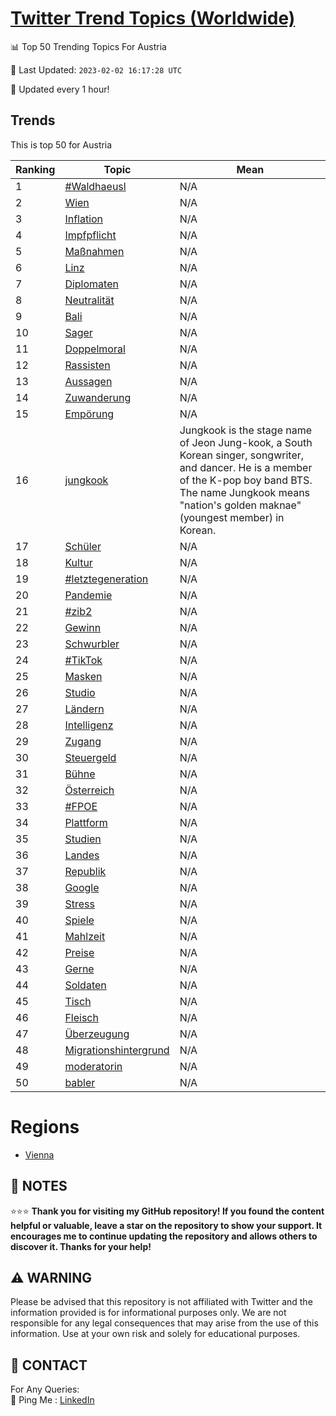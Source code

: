 [Twitter Trend Topics (Worldwide)](https://github.com/ErcinDedeoglu/Twitter-Trend-Topics)
==========


📊 Top 50 Trending Topics For Austria

📆 Last Updated: `2023-02-02 16:17:28 UTC`

🔧 Updated every 1 hour!


## Trends

This is top 50 for Austria

| Ranking | Topic | Mean |
| ------- | ------------ | ------------ |
| 1 | [#Waldhaeusl](http://twitter.com/search?q=%23Waldhaeusl) | N/A |
| 2 | [Wien](http://twitter.com/search?q=Wien) | N/A |
| 3 | [Inflation](http://twitter.com/search?q=Inflation) | N/A |
| 4 | [Impfpflicht](http://twitter.com/search?q=Impfpflicht) | N/A |
| 5 | [Maßnahmen](http://twitter.com/search?q=Ma%c3%9fnahmen) | N/A |
| 6 | [Linz](http://twitter.com/search?q=Linz) | N/A |
| 7 | [Diplomaten](http://twitter.com/search?q=Diplomaten) | N/A |
| 8 | [Neutralität](http://twitter.com/search?q=Neutralit%c3%a4t) | N/A |
| 9 | [Bali](http://twitter.com/search?q=Bali) | N/A |
| 10 | [Sager](http://twitter.com/search?q=Sager) | N/A |
| 11 | [Doppelmoral](http://twitter.com/search?q=Doppelmoral) | N/A |
| 12 | [Rassisten](http://twitter.com/search?q=Rassisten) | N/A |
| 13 | [Aussagen](http://twitter.com/search?q=Aussagen) | N/A |
| 14 | [Zuwanderung](http://twitter.com/search?q=Zuwanderung) | N/A |
| 15 | [Empörung](http://twitter.com/search?q=Emp%c3%b6rung) | N/A |
| 16 | [jungkook](http://twitter.com/search?q=jungkook) | Jungkook is the stage name of Jeon Jung-kook, a South Korean singer, songwriter, and dancer. He is a member of the K-pop boy band BTS. The name Jungkook means "nation's golden maknae" (youngest member) in Korean. |
| 17 | [Schüler](http://twitter.com/search?q=Sch%c3%bcler) | N/A |
| 18 | [Kultur](http://twitter.com/search?q=Kultur) | N/A |
| 19 | [#letztegeneration](http://twitter.com/search?q=%23letztegeneration) | N/A |
| 20 | [Pandemie](http://twitter.com/search?q=Pandemie) | N/A |
| 21 | [#zib2](http://twitter.com/search?q=%23zib2) | N/A |
| 22 | [Gewinn](http://twitter.com/search?q=Gewinn) | N/A |
| 23 | [Schwurbler](http://twitter.com/search?q=Schwurbler) | N/A |
| 24 | [#TikTok](http://twitter.com/search?q=%23TikTok) | N/A |
| 25 | [Masken](http://twitter.com/search?q=Masken) | N/A |
| 26 | [Studio](http://twitter.com/search?q=Studio) | N/A |
| 27 | [Ländern](http://twitter.com/search?q=L%c3%a4ndern) | N/A |
| 28 | [Intelligenz](http://twitter.com/search?q=Intelligenz) | N/A |
| 29 | [Zugang](http://twitter.com/search?q=Zugang) | N/A |
| 30 | [Steuergeld](http://twitter.com/search?q=Steuergeld) | N/A |
| 31 | [Bühne](http://twitter.com/search?q=B%c3%bchne) | N/A |
| 32 | [Österreich](http://twitter.com/search?q=%c3%96sterreich) | N/A |
| 33 | [#FPOE](http://twitter.com/search?q=%23FPOE) | N/A |
| 34 | [Plattform](http://twitter.com/search?q=Plattform) | N/A |
| 35 | [Studien](http://twitter.com/search?q=Studien) | N/A |
| 36 | [Landes](http://twitter.com/search?q=Landes) | N/A |
| 37 | [Republik](http://twitter.com/search?q=Republik) | N/A |
| 38 | [Google](http://twitter.com/search?q=Google) | N/A |
| 39 | [Stress](http://twitter.com/search?q=Stress) | N/A |
| 40 | [Spiele](http://twitter.com/search?q=Spiele) | N/A |
| 41 | [Mahlzeit](http://twitter.com/search?q=Mahlzeit) | N/A |
| 42 | [Preise](http://twitter.com/search?q=Preise) | N/A |
| 43 | [Gerne](http://twitter.com/search?q=Gerne) | N/A |
| 44 | [Soldaten](http://twitter.com/search?q=Soldaten) | N/A |
| 45 | [Tisch](http://twitter.com/search?q=Tisch) | N/A |
| 46 | [Fleisch](http://twitter.com/search?q=Fleisch) | N/A |
| 47 | [Überzeugung](http://twitter.com/search?q=%c3%9cberzeugung) | N/A |
| 48 | [Migrationshintergrund](http://twitter.com/search?q=Migrationshintergrund) | N/A |
| 49 | [moderatorin](http://twitter.com/search?q=moderatorin) | N/A |
| 50 | [babler](http://twitter.com/search?q=babler) | N/A |



# Regions

* [Vienna](</Austria/Vienna.md>)



## 📝 NOTES

⭐⭐⭐ **Thank you for visiting my GitHub repository! If you found the content helpful or valuable, leave a star on the repository to show your support. It encourages me to continue updating the repository and allows others to discover it. Thanks for your help!**


## ⚠️ WARNING

Please be advised that this repository is not affiliated with Twitter and the information provided is for informational purposes only. We are not responsible for any legal consequences that may arise from the use of this information. Use at your own risk and solely for educational purposes.


## 📨 CONTACT

 For Any Queries:  
            🏓 Ping Me : [LinkedIn](https://www.linkedin.com/in/ercindedeoglu/)
